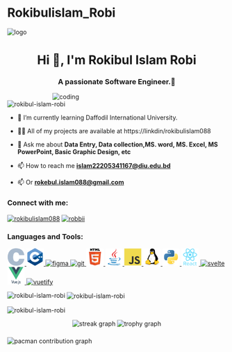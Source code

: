 # Rokibulislam_Robi
![logo](https://github.com/Rokibul-Islam-Robi/Rokibulislam_Robi/blob/main/Github%20Banner.png)
<h1 align="center">Hi 👋, I'm Rokibul Islam Robi</h1>
<h3 align="center">A passionate Software Engineer.🚀</h3>
</div>
<img align="right" alt="coding" width="400" src="https://img.freepik.com/premium-photo/web-developer-mascot-company-logo-line-art-generative-ai_934475-12202.jpg">

<p align="left"> <img src="https://komarev.com/ghpvc/?username=rokibul-islam-robi&label=Profile%20views&color=0e75b6&style=flat" alt="rokibul-islam-robi" /> </p>



- 🌱 I’m currently learning Daffodil International University.

- 👨‍💻 All of my projects are available at https://linkdin/rokibulislam088

- 💬 Ask me about **Data Entry, Data collection,MS. word, MS. Excel, MS PowerPoint, Basic Graphic Design, etc**

- 📫 How to reach me **islam22205341167@diu.edu.bd**
- 📫 Or **rokebul.islam088@gmail.com**

<h3 align="left">Connect with me:</h3>
<p align="left">
<a href="https://linkedin.com/in/rokibulislam088" target="blank"><img align="center" src="https://raw.githubusercontent.com/rahuldkjain/github-profile-readme-generator/master/src/images/icons/Social/linked-in-alt.svg" alt="rokibulislam088" height="30" width="40" /></a>
<a href="https://fb.com/robbii" target="blank"><img align="center" src="https://raw.githubusercontent.com/rahuldkjain/github-profile-readme-generator/master/src/images/icons/Social/facebook.svg" alt="robbii" height="30" width="40" /></a>
</p>

<h3 align="left">Languages and Tools:</h3>
<p align="left"> <a href="https://www.cprogramming.com/" target="_blank" rel="noreferrer"> <img src="https://raw.githubusercontent.com/devicons/devicon/master/icons/c/c-original.svg" alt="c" width="40" height="40"/> </a> <a href="https://www.w3schools.com/cpp/" target="_blank" rel="noreferrer"> <img src="https://raw.githubusercontent.com/devicons/devicon/master/icons/cplusplus/cplusplus-original.svg" alt="cplusplus" width="40" height="40"/> </a> <a href="https://www.figma.com/" target="_blank" rel="noreferrer"> <img src="https://www.vectorlogo.zone/logos/figma/figma-icon.svg" alt="figma" width="40" height="40"/> </a> <a href="https://git-scm.com/" target="_blank" rel="noreferrer"> <img src="https://www.vectorlogo.zone/logos/git-scm/git-scm-icon.svg" alt="git" width="40" height="40"/> </a> <a href="https://www.w3.org/html/" target="_blank" rel="noreferrer"> <img src="https://raw.githubusercontent.com/devicons/devicon/master/icons/html5/html5-original-wordmark.svg" alt="html5" width="40" height="40"/> </a> <a href="https://www.java.com" target="_blank" rel="noreferrer"> <img src="https://raw.githubusercontent.com/devicons/devicon/master/icons/java/java-original.svg" alt="java" width="40" height="40"/> </a> <a href="https://developer.mozilla.org/en-US/docs/Web/JavaScript" target="_blank" rel="noreferrer"> <img src="https://raw.githubusercontent.com/devicons/devicon/master/icons/javascript/javascript-original.svg" alt="javascript" width="40" height="40"/> </a> <a href="https://www.linux.org/" target="_blank" rel="noreferrer"> <img src="https://raw.githubusercontent.com/devicons/devicon/master/icons/linux/linux-original.svg" alt="linux" width="40" height="40"/> </a> <a href="https://www.python.org" target="_blank" rel="noreferrer"> <img src="https://raw.githubusercontent.com/devicons/devicon/master/icons/python/python-original.svg" alt="python" width="40" height="40"/> </a> <a href="https://reactjs.org/" target="_blank" rel="noreferrer"> <img src="https://raw.githubusercontent.com/devicons/devicon/master/icons/react/react-original-wordmark.svg" alt="react" width="40" height="40"/> </a> <a href="https://svelte.dev" target="_blank" rel="noreferrer"> <img src="https://upload.wikimedia.org/wikipedia/commons/1/1b/Svelte_Logo.svg" alt="svelte" width="40" height="40"/> </a> <a href="https://vuejs.org/" target="_blank" rel="noreferrer"> <img src="https://raw.githubusercontent.com/devicons/devicon/master/icons/vuejs/vuejs-original-wordmark.svg" alt="vuejs" width="40" height="40"/> </a> <a href="https://vuetifyjs.com/en/" target="_blank" rel="noreferrer"> <img src="https://bestofjs.org/logos/vuetify.svg" alt="vuetify" width="40" height="40"/> </a> </p>

<p><img align="left" src="https://github-readme-stats.vercel.app/api/top-langs?username=rokibul-islam-robi&show_icons=true&locale=en&layout=compact" alt="rokibul-islam-robi" /></p>

<p>&nbsp;<img align="center" src="https://github-readme-stats.vercel.app/api?username=rokibul-islam-robi&show_icons=true&locale=en" alt="rokibul-islam-robi" /></p>

<p><img align="center" src="https://github-readme-streak-stats.herokuapp.com/?user=rokibul-islam-robi&" alt="rokibul-islam-robi" /></p>



<div align="center">
  <img src="https://streak-stats.demolab.com?user=Rokibul-Islam-Robi&locale=en&mode=daily&theme=dracula&hide_border=false&border_radius=5&order=3" height="150" alt="streak graph"  />
  <img src="https://github-profile-trophy.vercel.app?username=Rokibul-Islam-Robi&theme=dracula&column=-1&row=1&margin-w=8&margin-h=8&no-bg=false&no-frame=false&order=4" height="150" alt="trophy graph"  />
</div>

###

<picture>
  <source media="(prefers-color-scheme: dark)" srcset="https://raw.githubusercontent.com/Rokibul-Islam-Robi/Rokibul-Islam-Robi/output/pacman-contribution-graph-dark.svg">
  <source media="(prefers-color-scheme: light)" srcset="https://raw.githubusercontent.com/Rokibul-Islam-Robi/Rokibul-Islam-Robi/output/pacman-contribution-graph.svg">
  <img alt="pacman contribution graph" src="https://raw.githubusercontent.com/maurodesouza/maurodesouza/output/pacman-contribution-graph.svg">
</picture>

###
